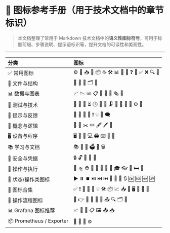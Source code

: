 # 📙 图标参考手册（用于技术文档中的章节标识）

> 本文档整理了常用于 Markdown 技术文档中的**语义性图标符号**，可用于标题前缀、步骤说明、提示语标识等，提升文档的可读性和美观性。

------

| 分类                    | 图标                            |
| :---------------------- | :------------------------------ |
| ✅ 常用图标              | ⚙️ 🚩 📥 🧰 📦 ☕ 🛠 📊 💾 🔐 ❓ 📌 ✅ ❌ 🔍 📝 |
| 📁 文件与结构            | 📎 📂 📁 🗂️ 📅                       |
| 📊 数据与图表            | 📈 📉 📊 📋 📃 📄 📜 🗞️ 📰               |
| 🧪 测试与技术            | 🧪 🔧 🔄 ⏳ 🕒 🧱 🧷 🗜️ 🧲 🧬 🧫 🧰 ⚙️ 🔗     |
| 🔔 提示与反馈            | 🔔 🔕 📣 📢 ❗ 💡 💬 🗨️                 |
| 🧠 概念与逻辑            | 🧠 🎯 ✂️ ✏️ 🖋️ 🖊️ 📝                   |
| 🖥️ 设备与程序            | 🖥️ 📱 📲 💻 🖨️ ⌨️ 🧭 📡                 |
| 📚 学习与文档            | 📚 📖 🧾 🗳️ 🧹 🗑️                     |
| 💼 安全与凭据            | 🔒 🔓 🔑 🔐 🧍                       |
| 🚀 操作与执行            | 🚀 🛸 ⛑️ 🥽 🥼 🦺 🧢 🎩 🎓 👓 🧸 🛏️ 🛌       |
| 🔁 状态/操作类图标       | ▶️ ⏸️ ⏹️ ⏯️ ⏭️ ⏮️ 🔁 🔂 🔄 🔃 🆗 🆘 🆕 🆙     |
| 🧾 图标合集              | ✅ ❗ 📌 📝 📎 💡 🛠️ 📦 📈 📥 🧩 🖥️ 🔄 🧪 🧰   |
| 🧭 操作流程图标          | 🔢 👉 🎯 🚀 🔧 🧷 📤 🔍 🗂️ 🧱             |
| 📊 Grafana 图标推荐      | 📈 🧭 🧮 📋 🖼️ 📤 📥                   |
| 📦 Prometheus / Exporter | 🧲 📡 🧪 ⚙️                         |